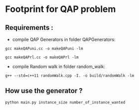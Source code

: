 # Footprint for QAP problem

## Requirements :

 - compile QAP Generators in folder QAPGenerators: 

``` gcc makeQAPuni.cc -o makeQAPuni -lm ```

``` gcc makeQAPrl.cc -o makeQAPrl -lm ```


 - compile Random walk in folder random_walk: 

``` g++ --std=c++11 randomWalk.cpp -I. -o build/randomWalk -lm ```

## How use the generator ?

``` python main.py instance_size number_of_instance_wanted ```